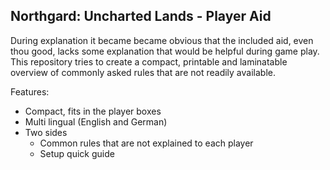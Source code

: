 Northgard: Uncharted Lands - Player Aid
---------------------------------------

During explanation it became became obvious that the included aid, even thou good, lacks some explanation that would be helpful during game play.
This repository tries to create a compact, printable and laminatable overview of commonly asked rules that are not readily available.

Features:

- Compact, fits in the player boxes 
- Multi lingual (English and German)
- Two sides
    + Common rules that are not explained to each player
    + Setup quick guide
